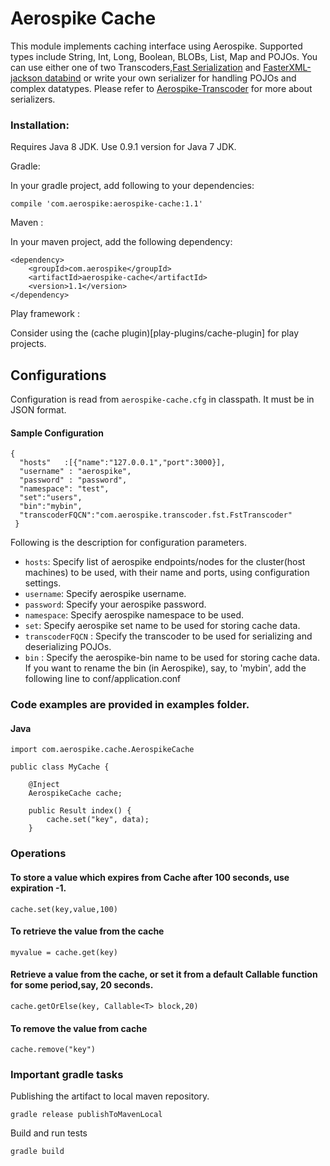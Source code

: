 # Aerospike Cache

This module implements caching interface using Aerospike. Supported types include String, Int, Long, Boolean, BLOBs, List, Map and POJOs. 
You can use either one of two Transcoders,[Fast Serialization](https://github.com/RuedigerMoeller/fast-serialization) 
and [FasterXML-jackson databind](https://github.com/FasterXML/jackson-databind/wiki/Serialization-Features) or write your own serializer
for handling POJOs and complex datatypes. Please refer to [Aerospike-Transcoder](https://github.com/aerospike/aerospike-java-plugins/tree/master/transcoder) for more about serializers.

### Installation:

Requires Java 8 JDK. Use 0.9.1 version for Java 7 JDK.

Gradle:

In your gradle project, add following to your dependencies:

```
compile 'com.aerospike:aerospike-cache:1.1'
```
Maven : 

In your maven project, add the following dependency:

```
<dependency>
	<groupId>com.aerospike</groupId>
	<artifactId>aerospike-cache</artifactId>
	<version>1.1</version>
</dependency>

```

Play framework :

Consider using the (cache plugin)[play-plugins/cache-plugin] for play projects.

## Configurations

Configuration is read from ```aerospike-cache.cfg``` in classpath. It must be in JSON format.

#### Sample Configuration
```
{
  "hosts"	:[{"name":"127.0.0.1","port":3000}],
  "username" : "aerospike",
  "password" : "password",
  "namespace": "test",
  "set":"users",
  "bin":"mybin",
  "transcoderFQCN":"com.aerospike.transcoder.fst.FstTranscoder"
 }
```


Following is the description for configuration parameters.
	
* ```hosts```: Specify list of aerospike endpoints/nodes for the cluster(host machines) to be used, with their
	 name and ports, using configuration settings. 
* ```username```: Specify aerospike username. 
* ```password```: Specify your aerospike password. 
* ```namespace```: Specify aerospike namespace to be used.
* ```set```: Specify aerospike set name to be used for storing cache data.  
* ```transcoderFQCN``` : Specify the transcoder to be used for serializing and deserializing POJOs. 
* ```bin``` : Specify the aerospike-bin name to be used for storing cache data. If you want to rename the bin (in Aerospike),
 say, to 'mybin', add the following line to conf/application.conf



### Code examples are provided in examples folder.

#### Java

```
import com.aerospike.cache.AerospikeCache

public class MyCache {

	@Inject
	AerospikeCache cache;

	public Result index() {
		cache.set("key", data);
	}
```

### Operations

#### To store a value which expires from Cache after 100 seconds, use expiration -1.

```
cache.set(key,value,100)
```
	
#### To retrieve the value from the cache 

```
myvalue = cache.get(key)
```

#### Retrieve a value from the cache, or set it from a default Callable function for some period,say, 20 seconds.

```
cache.getOrElse(key, Callable<T> block,20)
```

#### To remove the value from cache

```
cache.remove("key")
```

### Important gradle tasks

Publishing the artifact to local maven repository.

```
gradle release publishToMavenLocal
```

Build and run tests

```
gradle build
```

